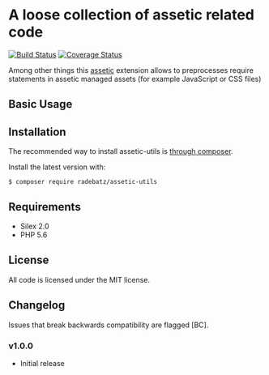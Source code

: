 A loose collection of assetic related code
==========================================
[![Build Status](https://travis-ci.org/DerManoMann/assetic-utils.png)](https://travis-ci.org/DerManoMann/assetic-utils)
[![Coverage Status](https://coveralls.io/repos/github/DerManoMann/assetic-utils/badge.svg?branch=master)](https://coveralls.io/github/DerManoMann/assetic-utils?branch=master)

Among other things this [assetic](https://github.com/kriswallsmith/assetic) extension allows to preprocesses require statements in assetic managed assets (for example JavaScript or CSS files)

## Basic Usage

## Installation
The recommended way to install assetic-utils is [through
composer](http://getcomposer.org).

Install the latest version with:
```
$ composer require radebatz/assetic-utils
```

## Requirements
- Silex 2.0
- PHP 5.6


## License
All code is licensed under the MIT license.


## Changelog
Issues that break backwards compatibility are flagged [BC].

### v1.0.0
* Initial release
